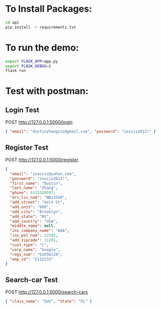 # To Install Packages:

```bash
cd api
pip install -r requirements.txt
```

# To run the demo:

```bash
export FLASK_APP=app.py
export FLASK_DEBUG=1
flask run
```

# Test with postman:

## Login Test

POST http://127.0.0.1:5000/login

```json
{ "email": "dustinzhangzzz@gmail.com", "password": "zxxzjs2012!" }
```

## Register Test

POST http://127.0.0.1:5000/register

```json
{
  "email": "zxxcccc@yahoo.com",
  "password": "zxxzjs2012!",
  "first_name": "Dustin",
  "last_name": "Zhang",
  "phone": 6125320597,
  "dri_lic_num": "NB12550",
  "add_street": "Gold St",
  "add_unit": "608",
  "add_city": "Brooklyn",
  "add_state": "NY",
  "add_country": "USA",
  "middle_name": null,
  "ins_company_name": "AAA",
  "ins_pol_num": 12345,
  "add_zipcode": 11201,
  "cust_type": "C",
  "corp_name": "Google",
  "regi_num": "G1K56324",
  "emp_id": "G112233"
}
```

## Search-car Test

POST http://127.0.0.1:5000/search-cars

```json
{ "class_name": "SUV", "State": "FL" }
```
